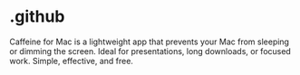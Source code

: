 # .github
Caffeine for Mac is a lightweight app that prevents your Mac from sleeping or dimming the screen. Ideal for presentations, long downloads, or focused work. Simple, effective, and free.
